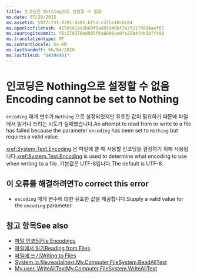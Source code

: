 ```yaml
---
title: 인코딩은 Nothing으로 설정할 수 없음
ms.date: 07/20/2015
ms.assetid: 59f7c731-8291-4a85-bf51-c225e48cdc84
ms.openlocfilehash: 41565d1aa3b69f6ad92d4bbf2b2f2170014aef87
ms.sourcegitcommit: f8c270376ed905f6a8896ce0fe25b4f4b38ff498
ms.translationtype: MT
ms.contentlocale: ko-KR
ms.lasthandoff: 06/04/2020
ms.locfileid: "84394481"
---
```

# <a name="encoding-cannot-be-set-to-nothing"></a><span data-ttu-id="e55c2-102">인코딩은 Nothing으로 설정할 수 없음</span><span class="sxs-lookup"><span data-stu-id="e55c2-102">Encoding cannot be set to Nothing</span></span>
<span data-ttu-id="e55c2-103">`encoding` 매개 변수가 `Nothing` 으로 설정되었지만 유효한 값이 필요하기 때문에 파일에서 읽거나 쓰려는 시도가 실패했습니다.</span><span class="sxs-lookup"><span data-stu-id="e55c2-103">An attempt to read from or write to a file has failed because the parameter `encoding` has been set to `Nothing` but requires a valid value.</span></span>  
  
 <span data-ttu-id="e55c2-104"><xref:System.Text.Encoding> 은 파일에 쓸 때 사용할 인코딩을 결정하기 위해 사용됩니다.</span><span class="sxs-lookup"><span data-stu-id="e55c2-104"><xref:System.Text.Encoding> is used to determine what encoding to use when writing to a file.</span></span> <span data-ttu-id="e55c2-105">기본값은 UTF-8입니다.</span><span class="sxs-lookup"><span data-stu-id="e55c2-105">The default is UTF-8.</span></span>  
  
## <a name="to-correct-this-error"></a><span data-ttu-id="e55c2-106">이 오류를 해결하려면</span><span class="sxs-lookup"><span data-stu-id="e55c2-106">To correct this error</span></span>  
  
- <span data-ttu-id="e55c2-107">`encoding` 매개 변수에 대한 유효한 값을 제공합니다.</span><span class="sxs-lookup"><span data-stu-id="e55c2-107">Supply a valid value for the `encoding` parameter.</span></span>  
  
## <a name="see-also"></a><span data-ttu-id="e55c2-108">참고 항목</span><span class="sxs-lookup"><span data-stu-id="e55c2-108">See also</span></span>

- [<span data-ttu-id="e55c2-109">파일 인코딩</span><span class="sxs-lookup"><span data-stu-id="e55c2-109">File Encodings</span></span>](../developing-apps/programming/drives-directories-files/file-encodings.md)
- [<span data-ttu-id="e55c2-110">파일에서 읽기</span><span class="sxs-lookup"><span data-stu-id="e55c2-110">Reading from Files</span></span>](../developing-apps/programming/drives-directories-files/reading-from-files.md)
- [<span data-ttu-id="e55c2-111">파일에 쓰기</span><span class="sxs-lookup"><span data-stu-id="e55c2-111">Writing to Files</span></span>](../developing-apps/programming/drives-directories-files/writing-to-files.md)
- [<span data-ttu-id="e55c2-112">System.io.file.readalltext.</span><span class="sxs-lookup"><span data-stu-id="e55c2-112">My.Computer.FileSystem.ReadAllText</span></span>](xref:Microsoft.VisualBasic.FileIO.FileSystem.ReadAllText%2A)
- [<span data-ttu-id="e55c2-113">My.user. WriteAllText</span><span class="sxs-lookup"><span data-stu-id="e55c2-113">My.Computer.FileSystem.WriteAllText</span></span>](xref:Microsoft.VisualBasic.FileIO.FileSystem.WriteAllText%2A)
